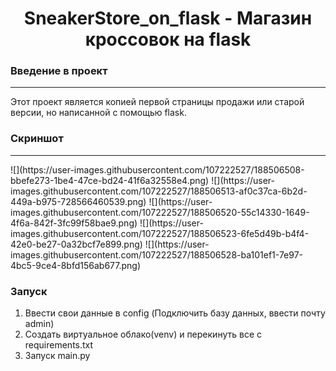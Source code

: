 <h1 align="center">SneakerStore_on_flask - Магазин кроссовок на flask</h1>
<h3>Введение в проект</h3>
<hr>
<p>Этот проект является копией первой страницы продажи или старой версии, но написанной с помощью flask.</p>

<h3>Скриншот</h3>
<hr>
![](https://user-images.githubusercontent.com/107222527/188506508-bbefe273-1be4-47ce-bd24-41f6a32558e4.png)
![](https://user-images.githubusercontent.com/107222527/188506513-af0c37ca-6b2d-449a-b975-728566460539.png)
![](https://user-images.githubusercontent.com/107222527/188506520-55c14330-1649-4f6a-842f-3fc99f58bae9.png)
![](https://user-images.githubusercontent.com/107222527/188506523-6fe5d49b-b4f4-42e0-be27-0a32bcf7e899.png)
![](https://user-images.githubusercontent.com/107222527/188506528-ba101ef1-7e97-4bc5-9ce4-8bfd156ab677.png)

<h3>Запуск</h3>

1. Ввести свои данные в config (Подключить базу данных, ввести почту admin)
2. Создать виртуальное облако(venv) и перекинуть все с requirements.txt 
3. Запуск main.py
